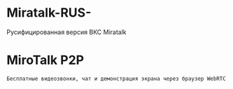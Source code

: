 # Miratalk-RUS-
Русифицированная версия ВКС Miratalk

# MiroTalk P2P
`Бесплатные видеозвонки, чат и демонстрация экрана через браузер WebRTC`
